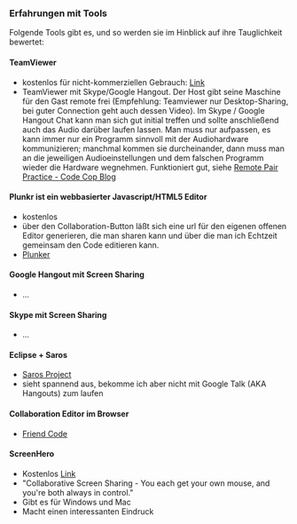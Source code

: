 ### Erfahrungen mit Tools

Folgende Tools gibt es, und so werden sie im Hinblick auf ihre Tauglichkeit bewertet:

#### TeamViewer
- kostenlos für nicht-kommerziellen Gebrauch: [Link](http://www.teamviewer.com)
- TeamViewer mit Skype/Google Hangout. Der Host gibt seine Maschine für den Gast remote frei (Empfehlung: Teamviewer nur Desktop-Sharing, bei guter Connection geht auch dessen Video). Im Skype / Google Hangout Chat kann man sich gut initial treffen und sollte anschließend auch das Audio darüber laufen lassen. Man muss nur aufpassen, es kann immer nur ein Programm sinnvoll mit der Audiohardware kommunizieren; manchmal kommen sie durcheinander, dann muss man an die jeweiligen Audioeinstellungen und dem falschen Programm wieder die Hardware wegnehmen. Funktioniert gut, siehe [Remote Pair Practice - Code Cop Blog](http://blog.code-cop.org/2012/08/remote-pair-practice.html)

#### Plunkr ist ein webbasierter Javascript/HTML5 Editor
- kostenlos
- über den Collaboration-Button läßt sich eine url für den eigenen offenen Editor 
  generieren, die man sharen kann und über die man ich Echtzeit gemeinsam den Code editieren kann.
- [Plunker](http://plnkr.co/)

#### Google Hangout mit Screen Sharing
- ...

#### Skype mit Screen Sharing
- ...

#### Eclipse + Saros
- [Saros Project](http://www.saros-project.org/)
- sieht spannend aus, bekomme ich aber nicht mit Google Talk (AKA Hangouts) zum laufen

#### Collaboration Editor im Browser

- [Friend Code](https://friendco.de/)

#### ScreenHero
- Kostenlos [Link](http://screenhero.com/) 
- "Collaborative Screen Sharing - You each get your own mouse, and you're both always in control."
- Gibt es für Windows und Mac
- Macht einen interessanten Eindruck
